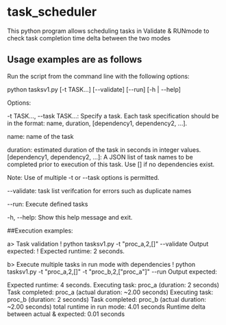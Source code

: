 # task_scheduler
This python program allows scheduling tasks in Validate &amp; RUNmode to check task completion time delta between the two modes

## Usage examples are as follows

Run the script from the command line with the following options:

python tasksv1.py [-t TASK...] [--validate] [--run] [-h | --help]

Options:

-t TASK..., --task TASK...: Specify a task. Each task specification should be in the format: name, duration, [dependency1, dependency2, ...].

name: name of the task

duration: estimated duration of the task in seconds in integer values.
[dependency1, dependency2, ...]: A JSON list of task names to be completed prior to execution of this task. Use [] if no dependencies exist.

Note: Use of multiple -t or --task options is permitted.

--validate: task list verifcation for errors such as duplicate names

--run: Execute defined tasks

-h, --help: Show this help message and exit.


##Execution examples:

a> Task validation
!
python tasksv1.py -t "proc_a,2,[]" --validate
Output expected:
!
Expected runtime: 2 seconds.

b> Execute multiple tasks in run mode with dependencies
!
python tasksv1.py -t "proc_a,2,[]" -t "proc_b,2,[\"proc_a\"]" --run
Output expected:

Expected runtime: 4 seconds.
Executing task: proc_a (duration: 2 seconds)
Task completed: proc_a (actual duration: ~2.00 seconds)
Executing task: proc_b (duration: 2 seconds)
Task completed: proc_b (actual duration: ~2.00 seconds)
total runtime in run mode: 4.01 seconds
Runtime delta between actual & expected: 0.01 seconds

